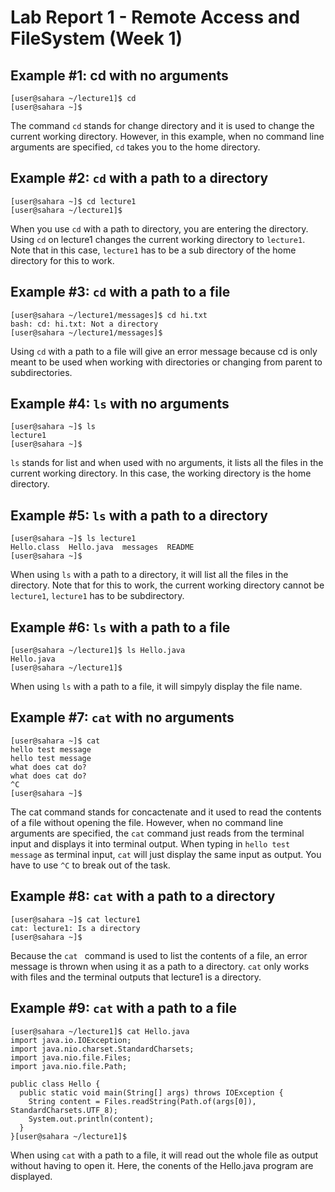 # Lab Report 1 - Remote Access and FileSystem (Week 1)

## Example #1: cd with no arguments
```
[user@sahara ~/lecture1]$ cd
[user@sahara ~]$ 
```

The command `cd` stands for change directory and it is used to change the current working directory. However, in this example, when no command line arguments are specified, `cd` takes you to the home directory. 

## Example #2: `cd` with a path to a directory
```
[user@sahara ~]$ cd lecture1
[user@sahara ~/lecture1]$
```
When you use `cd` with a path to directory, you are entering the directory. Using `cd` on lecture1 changes the current working directory to `lecture1`. Note that in this case, `lecture1` has to be a sub directory of the home directory for this to work. 

## Example #3: `cd` with a path to a file 
```
[user@sahara ~/lecture1/messages]$ cd hi.txt
bash: cd: hi.txt: Not a directory
[user@sahara ~/lecture1/messages]$
```
Using `cd` with a path to a file will give an error message because cd is only meant to be used when working with directories or changing from parent to subdirectories. 

## Example #4: `ls` with no arguments
```
[user@sahara ~]$ ls
lecture1
[user@sahara ~]$
```
`ls` stands for list and when used with no arguments, it lists all the files in the current working directory. In this case, the working directory is the home directory. 

## Example #5: `ls` with a path to a directory
```
[user@sahara ~]$ ls lecture1
Hello.class  Hello.java  messages  README
[user@sahara ~]$ 
```
When using `ls` with a path to a directory, it will list all the files in the directory. Note that for this to work, the current working directory cannot be `lecture1`, `lecture1` has to be subdirectory. 

## Example #6: `ls` with a path to a file
```
[user@sahara ~/lecture1]$ ls Hello.java
Hello.java
[user@sahara ~/lecture1]$
```
When using `ls` with a path to a file, it will simpyly display the file name. 

## Example #7: `cat` with no arguments
```
[user@sahara ~]$ cat
hello test message
hello test message
what does cat do?
what does cat do?
^C
[user@sahara ~]$
```
The cat command stands for concactenate and it used to read the contents of a file without opening the file. However, when no command line arguments are specified, the `cat` command just reads from the terminal input and displays it into terminal output. When typing in `hello test message` as terminal input, `cat` will just display the same input as output. You have to use `^C` to break out of the task.

## Example #8: `cat` with a path to a directory
```
[user@sahara ~]$ cat lecture1
cat: lecture1: Is a directory
[user@sahara ~]$
```
Because the `cat ` command is used to list the contents of a file, an error message is thrown when using it as a path to a directory. `cat` only works with files and the terminal outputs that lecture1 is a directory. 

## Example #9: `cat` with a path to a file
```
[user@sahara ~/lecture1]$ cat Hello.java
import java.io.IOException;
import java.nio.charset.StandardCharsets;
import java.nio.file.Files;
import java.nio.file.Path;

public class Hello {
  public static void main(String[] args) throws IOException {
    String content = Files.readString(Path.of(args[0]), StandardCharsets.UTF_8);    
    System.out.println(content);
  }
}[user@sahara ~/lecture1]$
```
When using `cat` with a path to a file, it will read out the whole file as output without having to open it. Here, the conents of the Hello.java program are displayed. 

